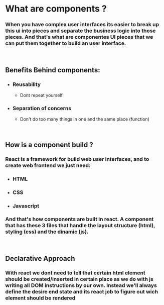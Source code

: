 # What are components ?
### When you have complex user interfaces its easier to break up this ui into pieces and separate the business logic into those pieces. And that's what are componentes UI pieces that we can put them together to build an user interface.
<br>

## Benefits Behind components:
* ### Reusability
    * Dont repeat yourself
* ### Separation of concerns
    * Don't do too many things in one and the same place (function)
<br>

## How is a component build ?
### React is a framework for build web user interfaces, and to create web frontend we just need:
* ### HTML
* ### CSS
* ### Javascript
### And that's how components are built in react. A component that has these 3 files that handle the layout structure (html), styling (css) and the dinamic (js).
<br>

## Declarative Approach
### With react we dont need to tell that certain html element should be created/inserted in certain place as we do with js writing all DOM instructions by our own. Instead we'll always define the desire end state and its react job to figure out wich element should be rendered